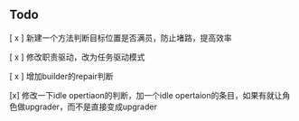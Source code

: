## Todo

 [ x ] 新建一个方法判断目标位置是否满员，防止堵路，提高效率

 [ x ] 修改职责驱动，改为任务驱动模式

 [ x ] 增加builder的repair判断

 [x] 修改一下idle opertiaon的判断，加一个idle opertaion的条目，如果有就让角色做upgrader，而不是直接变成upgrader
